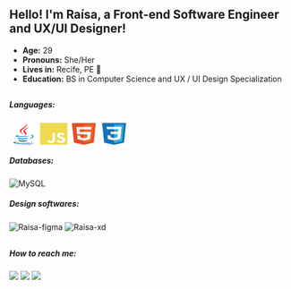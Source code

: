 ## Hello! I'm Raísa, a Front-end Software Engineer and UX/UI Designer!

- <strong>Age:</strong> 29 
- <strong>Pronouns:</strong> She/Her
- <strong>Lives in:</strong> Recife, PE 🌴 
- <strong>Education:</strong> BS in Computer Science and UX / UI Design Specialization

##


##### Languages:
<div style="display: inline_block">
  <img align="center" alt="Raisa-Java" height="40" width="50" src="https://raw.githubusercontent.com/devicons/devicon/master/icons/java/java-original.svg">
  <img align="center" alt="Raisa-Js" height="40" width="50" src="https://raw.githubusercontent.com/devicons/devicon/master/icons/javascript/javascript-plain.svg">
  <img align="center" alt="Raisa-HTML" height="40" width="50" src="https://raw.githubusercontent.com/devicons/devicon/master/icons/html5/html5-original.svg">
  <img align="center" alt="Raisa-CSS" height="40" width="50" src="https://raw.githubusercontent.com/devicons/devicon/master/icons/css3/css3-original.svg">
</div>

##### Databases:
![MySQL](https://img.shields.io/badge/MySQL-00000F?style=for-the-badge&logo=mysql&logoColor=white)

##### Design softwares:
 <div style="display: inline_block">
  <img align="center" alt="Raisa-figma" height="30" width="90" src="https://img.shields.io/badge/Figma-F24E1E?style=for-the-badge&logo=figma&logoColor=white">
  <img align="center" alt="Raisa-xd" height="30" width="100" src="https://img.shields.io/badge/Adobe%20XD-470137?style=for-the-badge&logo=Adobe%20XD&logoColor=#FF61F6">
  <div/>
  
   ##       

##### How to reach me:
<a href="https://api.whatsapp.com/send?phone=5581999458630"><img src="https://img.shields.io/badge/WhatsApp-25D366?style=for-the-badge&logo=whatsapp&logoColor=white"/></a>
<a href="mailto:raisa.rmro@gmail.com"><img src="https://img.shields.io/badge/Gmail-D14836?style=for-the-badge&logo=gmail&logoColor=white"/></a>
<a href="https://www.linkedin.com/in/raisa-bernardes/"><img src="https://img.shields.io/badge/LinkedIn-0077B5?style=for-the-badge&logo=linkedin&logoColor=white"/></a>



